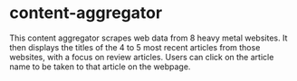# content-aggregator

This content aggregator scrapes web data from 8 heavy metal websites. 
It then displays the titles of the 4 to 5 most recent articles from those websites, with a focus on review articles.
Users can click on the article name to be taken to that article on the webpage.
